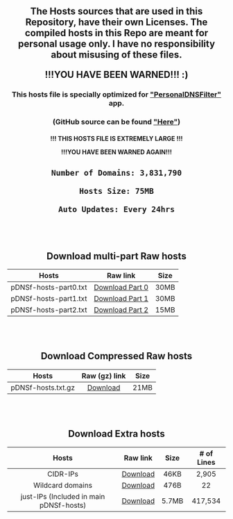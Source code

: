 <div align="center">

<h2>
The Hosts sources that are used in this Repository, have their own Licenses. The compiled hosts in this Repo are meant for personal usage only. I have no responsibility about misusing of these files.

!!!YOU HAVE BEEN WARNED!!! :)

</h2>

### This hosts file is specially optimized for ["PersonalDNSFilter"](https://www.zenz-solutions.de/personaldnsfilter/) app.

### (GitHub source can be found ["Here"](https://github.com/IngoZenz/personaldnsfilter))


<h4>

!!! THIS HOSTS FILE IS EXTREMELY LARGE !!!

!!!YOU HAVE BEEN WARNED AGAIN!!!

</h4>

  <h2>
    
    Number of Domains: 3,831,790
    
    Hosts Size: 75MB
    
    Auto Updates: Every 24hrs
    
  </h2>



<br> </br>
## Download multi-part Raw hosts

| Hosts | Raw link | Size |
|:---------:|:-------:|:-------:|
| pDNSf-hosts-part0.txt | [Download Part 0](https://raw.githubusercontent.com/j-moriarti/pDNSf-Hosts-collection/master/pDNSf-hosts-part0.txt) | 30MB |
| pDNSf-hosts-part1.txt | [Download Part 1](https://raw.githubusercontent.com/j-moriarti/pDNSf-Hosts-collection/master/pDNSf-hosts-part1.txt) | 30MB |
| pDNSf-hosts-part2.txt | [Download Part 2](https://raw.githubusercontent.com/j-moriarti/pDNSf-Hosts-collection/master/pDNSf-hosts-part2.txt) | 15MB |

<br> </br>
## Download Compressed Raw hosts

| Hosts | Raw (gz) link | Size |
|:---------:|:-------:|:-------:|
| pDNSf-hosts.txt.gz | [Download](https://raw.githubusercontent.com/j-moriarti/pDNSf-Hosts-collection/master/pDNSf-hosts.txt.gz) | 21MB |

<br> </br>
## Download Extra hosts

| Hosts | Raw link | Size | # of Lines |
|:---------:|:-------:|:-------:|:-------:|
| CIDR-IPs | [Download](https://raw.githubusercontent.com/j-moriarti/pDNSf-Hosts-collection/master/CIDR-IPs.txt) | 46KB | 2,905 |
| Wildcard domains | [Download](https://raw.githubusercontent.com/j-moriarti/pDNSf-Hosts-collection/master/Wildcards.txt) | 476B | 22 |
| just-IPs (Included in main pDNSf-hosts) | [Download](https://raw.githubusercontent.com/j-moriarti/pDNSf-Hosts-collection/master/just-IPs.txt) | 5.7MB | 417,534 |

</div>
